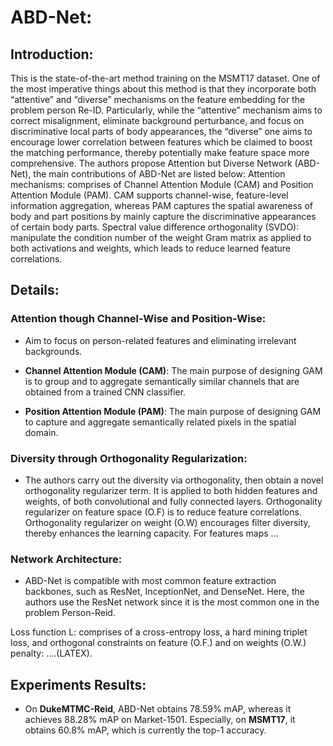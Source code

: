 # ABD-Net: 
## Introduction: 
This is the state-of-the-art method training on the MSMT17 dataset. One of the most imperative things about this method is that they incorporate both “attentive” and “diverse” mechanisms on the feature embedding for the problem person Re-ID. Particularly, while the “attentive” mechanism aims to correct misalignment, eliminate background perturbance, and focus on discriminative local parts of body appearances, the “diverse” one aims to encourage lower correlation between features which be claimed to boost the matching performance, thereby potentially make feature space more comprehensive. The authors propose Attention but Diverse Network (ABD-Net), the main contributions of ABD-Net are listed below:
Attention mechanisms: comprises of Channel Attention Module (CAM) and Position Attention Module (PAM). CAM supports channel-wise, feature-level information aggregation, whereas PAM captures the spatial awareness of body and part positions by mainly capture the discriminative appearances of certain body parts.
Spectral value difference orthogonality (SVDO): manipulate the condition number of the weight Gram matrix as applied to both activations and weights, which leads to reduce learned feature correlations.
## Details:
### Attention though Channel-Wise and Position-Wise: 
- Aim to focus on person-related features and eliminating irrelevant backgrounds.
- **Channel Attention Module (CAM)**: The main purpose of designing GAM is to group and to aggregate semantically similar channels that are obtained from a trained CNN classifier. 


	

- **Position Attention Module (PAM)**: The main purpose of designing GAM to capture and aggregate semantically related pixels in the spatial domain. 


### Diversity through Orthogonality Regularization: 
- The authors carry out the diversity via orthogonality, then obtain a novel orthogonality regularizer term. It is applied to both hidden features and weights, of both convolutional and fully connected layers. Orthogonality regularizer on feature space (O.F) is to reduce feature correlations. Orthogonality regularizer on weight (O.W) encourages filter diversity, thereby enhances the learning capacity.
For features maps … 

### Network Architecture: 
- ABD-Net is compatible with most common feature extraction backbones, such as ResNet, InceptionNet, and DenseNet. Here, the authors use the ResNet network since it is the most common one in the problem Person-Reid.


Loss function L: comprises of a cross-entropy loss, a hard mining triplet loss, and orthogonal constraints on feature (O.F.) and on weights (O.W.) penalty: ….(LATEX).
## Experiments Results: 
- On **DukeMTMC-Reid**, ABD-Net obtains 78.59% mAP, whereas it achieves 88.28% mAP on Market-1501. Especially, on **MSMT17**, it obtains 60.8% mAP, which is currently the top-1 accuracy. 

